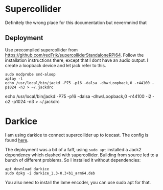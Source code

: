 # Supercollider
Definitely the wrong place for this documentation but nevermnind that

## Deployment
Use precompiled supercollider from https://github.com/redFrik/supercolliderStandaloneRPI64. Follow the installation instructions there, except that I dont have an audio output. I create a loopback device and let jack refer to this.
```
sudo modprobe snd-aloop
aplay -l
echo /usr/local/bin/jackd -P75 -p16 -dalsa -dhw:Loopback,0 -r44100 -p1024 -n3 > ~/.jackdrc
```

echo /usr/local/bin/jackd -P75 -p16 -dalsa -dhw:Loopback,0 -r44100 -i2 -o2 -p1024 -n3 > ~/.jackdrc

# Darkice
I am using darkice to connect supercollider up to icecast. The config is found [here](./darkice_conf.toml).

The deployment was a bit of a faff, using `sudo apt` installed a Jack2 dependency which clashed with supercollider. Building from source led to a bunch of different problems. So I installed it without dependencies:
```
apt download darkice
sudo dpkg -i darkice_1.3-0.3+b1_arm64.deb
```
You also need to install the lame encoder, you can use sudo apt for that.
